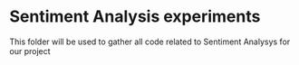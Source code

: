 # Sentiment Analysis experiments

This folder will be used to gather all code related to Sentiment Analysys for our project
